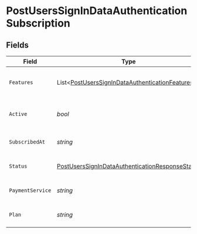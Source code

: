 # PostUsersSignInDataAuthenticationSubscription


## Fields

| Field                                                                                                                       | Type                                                                                                                        | Required                                                                                                                    | Description                                                                                                                 | Example                                                                                                                     |
| --------------------------------------------------------------------------------------------------------------------------- | --------------------------------------------------------------------------------------------------------------------------- | --------------------------------------------------------------------------------------------------------------------------- | --------------------------------------------------------------------------------------------------------------------------- | --------------------------------------------------------------------------------------------------------------------------- |
| `Features`                                                                                                                  | List<[PostUsersSignInDataAuthenticationFeatures](../../Models/Requests/PostUsersSignInDataAuthenticationFeatures.md)>       | :heavy_minus_sign:                                                                                                          | List of features allowed on your Plex Pass subscription                                                                     |                                                                                                                             |
| `Active`                                                                                                                    | *bool*                                                                                                                      | :heavy_minus_sign:                                                                                                          | If the account's Plex Pass subscription is active                                                                           | true                                                                                                                        |
| `SubscribedAt`                                                                                                              | *string*                                                                                                                    | :heavy_minus_sign:                                                                                                          | Date the account subscribed to Plex Pass                                                                                    | 2021-04-12T18:21:12Z                                                                                                        |
| `Status`                                                                                                                    | [PostUsersSignInDataAuthenticationResponseStatus](../../Models/Requests/PostUsersSignInDataAuthenticationResponseStatus.md) | :heavy_minus_sign:                                                                                                          | String representation of subscriptionActive                                                                                 | Inactive                                                                                                                    |
| `PaymentService`                                                                                                            | *string*                                                                                                                    | :heavy_minus_sign:                                                                                                          | Payment service used for your Plex Pass subscription                                                                        |                                                                                                                             |
| `Plan`                                                                                                                      | *string*                                                                                                                    | :heavy_minus_sign:                                                                                                          | Name of Plex Pass subscription plan                                                                                         |                                                                                                                             |